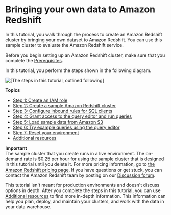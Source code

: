 # Bringing your own data to Amazon Redshift<a name="bring-own-data"></a>

In this tutorial, you walk through the process to create an Amazon Redshift cluster by bringing your own dataset to Amazon Redshift\. You can use this sample cluster to evaluate the Amazon Redshift service\.

Before you begin setting up an Amazon Redshift cluster, make sure that you complete the [Prerequisites](rs-gsg-prereq.md)\.

In this tutorial, you perform the steps shown in the following diagram\.

![\[The steps in this tutorial, outlined following\]](http://docs.aws.amazon.com/redshift/latest/gsg/images/getting-started-bring-own-data.png)

**Topics**
+ [Step 1: Create an IAM role](rs-gsg-create-an-iam-role.md)
+ [Step 2: Create a sample Amazon Redshift cluster](rs-gsg-launch-sample-cluster.md)
+ [Step 3: Configure inbound rules for SQL clients](rs-gsg-authorize-cluster-access.md)
+ [Step 4: Grant access to the query editor and run queries](rs-gsg-grant-access.md)
+ [Step 5: Load sample data from Amazon S3](rs-gsg-create-sample-db.md)
+ [Step 6: Try example queries using the query editor](rs-gsg-try-query.md)
+ [Step 7: Reset your environment](rs-gsg-clean-up-tasks.md)
+ [Additional resources](rs-gsg-additional-resources.md)

**Important**  
The sample cluster that you create runs in a live environment\. The on\-demand rate is $0\.25 per hour for using the sample cluster that is designed in this tutorial until you delete it\. For more pricing information, go to [the Amazon Redshift pricing page](https://aws.amazon.com/redshift/pricing/)\. If you have questions or get stuck, you can contact the Amazon Redshift team by posting on our [Discussion forum](https://forums.aws.amazon.com/forum.jspa?forumID=155)\.

This tutorial isn't meant for production environments and doesn't discuss options in depth\. After you complete the steps in this tutorial, you can use [Additional resources](rs-gsg-additional-resources.md) to find more in\-depth information\. This information can help you plan, deploy, and maintain your clusters, and work with the data in your data warehouse\. 